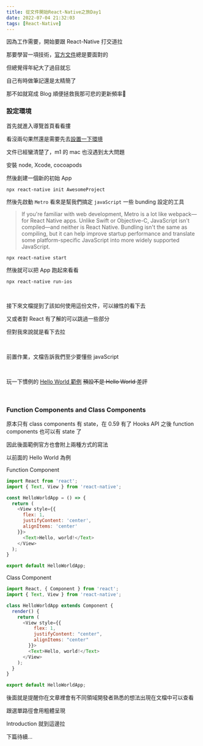 ```yaml
---
title: 從文件開始React-Native之旅Day1
date: 2022-07-04 21:32:03
tags: [React-Native]
---
```


因為工作需要，開始要跟 React-Native 打交道拉

那要學習一項技術，[官方文件](https://reactnative.dev/docs/getting-started)總是要面對的

但總覺得年紀大了過目就忘

自己有時做筆記還是太精簡了

那不如就寫成 Blog 順便拯救我那可悲的更新頻率🤪

<!--more-->

### 設定環境

首先就進入導覽首頁看看摟

看沒兩句果然還是需要先去[設置一下環境](https://reactnative.dev/docs/environment-setup)

文件已經蠻清楚了，m1 的 mac 也沒遇到太大問題

安裝 node, Xcode, cocoapods

然後創建一個新的初始 App

```
npx react-native init AwesomeProject
```

然後先啟動 `Metro` 看來是幫我們搞定 `javaScript` 一些 bunding 設定的工具

> If you're familiar with web development, Metro is a lot like webpack—for React Native apps. Unlike Swift or Objective-C, JavaScript isn't compiled—and neither is React Native. Bundling isn't the same as compiling, but it can help improve startup performance and translate some platform-specific JavaScript into more widely supported JavaScript.

```
npx react-native start
```

然後就可以把 App 跑起來看看

```
npx react-native run-ios
```
<br>

接下來文檔提到了該如何使用這份文件，可以線性的看下去

又或者對 React 有了解的可以跳過一些部分

但對我來說就是看下去拉

<br>

前置作業，文檔告訴我們至少要懂些 javaScript 

<br> 

玩一下慣例的 [Hello World 範例](https://snack.expo.dev/) ~~預設不是 Hello World 差評~~

<br>

### Function Components and Class Components

原本只有 class components 有 state，在 0.59 有了 Hooks API 之後 function components 也可以有 state 了

因此後面範例官方也會附上兩種方式的寫法

以前面的 Hello World 為例

Function Component
```javaScript
import React from 'react';
import { Text, View } from 'react-native';

const HelloWorldApp = () => {
  return (
    <View style={{
      flex: 1,
      justifyContent: 'center',
      alignItems: 'center'
    }}>
      <Text>Hello, world!</Text>
    </View>
  );
}

export default HelloWorldApp;
```

Class Component
```JavaScript
import React, { Component } from 'react';
import { Text, View } from 'react-native';

class HelloWorldApp extends Component {
  render() {
    return (
      <View style={{
          flex: 1,
          justifyContent: "center",
          alignItems: "center"
        }}>
        <Text>Hello, world!</Text>
      </View>
    );
  }
}

export default HelloWorldApp;
```

後面就是提醒你在文章裡會有不同領域開發者熟悉的想法出現在文檔中可以查看

跟選單路徑會用粗體呈現

Introduction 就到這邊拉

下篇待續...


